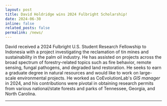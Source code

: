 ```yaml
---
layout: post
title: David Holdridge wins 2024 Fulbright Scholarship!
date: 2024-06-30
inline: false
related_posts: false
permalink: /news/
---
```


David received a 2024 Fulbright U.S. Student Research Fellowship to Indonesia with a project investigating the reclamation of tin mines and sustainability in the palm oil industry. He has assisted on projects across the broad spectrum of forestry-related topics such as fire behavior, remote sensing, fungal pathogens, and degraded land restoration. He seeks to earn a graduate degree in natural resources and would like to work on large-scale environmental projects. He worked as CoEvolutionLab's *GIS manager* in 2024, and his contributions were pivotal in obtaining research permits from various national/state forests and parks of Tennessee, Georgia, and North Carolina. 

---

